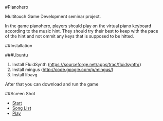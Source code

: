#Pianohero

Multitouch Game Development seminar project. 

In the game pianohero, players should play on the virtual piano keyboard according to the music hint. They should try their best to keep with the pace of the hint and not
ommit any keys that is supposed to be hitted.

##Installation

###Ubuntu

1. Install FluidSynth (https://sourceforge.net/apps/trac/fluidsynth/)
2. Install mingus (http://code.google.com/p/mingus/)
3. Install libavg

After that you can download and run the game

##Screen Shot 

- [Start](https://www.dropbox.com/s/8663l95tt93ud9b/pianohero1.png)
- [Song List](https://www.dropbox.com/s/jrjvnf7d61baf5v/pianohero2.png)
- [Play](https://www.dropbox.com/s/jmbi3m3s5ldg6bx/pianohero3.png)
